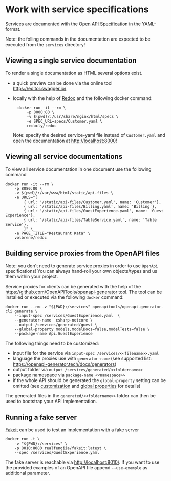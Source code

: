 # Work with service specifications

Services are documented with the [Open API Specification](https://www.openapis.org/) in the YAML-format.

Note: the folling commands in the documentation are expected to be executed from the `services` directory!

## Viewing a single service documentation

To render a single documentation as HTML several options exist.

- a quick preview can be done via the online tool <https://editor.swagger.io/>
- locally with the help of [Redoc](https://hub.docker.com/r/redocly/redoc/) and the following docker command:

        docker run -it --rm \
            -p 8000:80 \
            -v $(pwd)/:/usr/share/nginx/html/specs \
            -e SPEC_URL=specs/Customer.yaml \
            redocly/redoc

    Note: specify the desired service-yaml file instead of `Customer.yaml` and open the documentation at <http://localhost:8000>!

## Viewing all service documentations

To view all service documentation in one document use the following command

    docker run -it --rm \
        -p 8080:80 \
        -v $(pwd)/:/var/www/html/static/api-files \
        -e URLS="[
            { url: '/static/api-files/Customer.yaml', name: 'Customer'},
            { url: '/static/api-files/Billing.yaml', name: 'Billing'},
            { url: '/static/api-files/GuestExperience.yaml', name: 'Guest Experience'},
            { url: '/static/api-files/TableService.yaml', name: 'Table Service'},
            ]" \
        -e PAGE_TITLE="Restaurant Kata" \
        volbrene/redoc


## Building service proxies from the OpenAPI files

Note: you don't need to generate service proxies in order to use `OpenApi` specifications!
You can always hand-roll your own objects/types and us them within your project.

Service proxies for clients can be generated with the help of the <https://github.com/OpenAPITools/openapi-generator> tool.
The tool can be installed or executed via the following `docker` command:

    docker run --rm -v "${PWD}:/services" openapitools/openapi-generator-cli generate \
        --input-spec /services/GuestExperience.yaml  \
        --generator-name  csharp-netcore \
        --output /services/generated/guest \
        --global-property models,modelDocs=false,modelTests=false \
        --package-name Api.GuestExperience

The following things need to be customized:

- input file for the service via `input-spec /services/<<filename>>.yaml`
- language the proxies use with `generator-name` (see supported list: https://openapi-generator.tech/docs/generators)
- output folder via `output /services/generated/<<foldername>>`
- package namespace via `package-name <<namespace>>`
- if the whole API should be generated the `global-property` setting can be omitted (see [customization](https://openapi-generator.tech/docs/customization) and [global properties](https://openapi-generator.tech/docs/globals) for details)

The generated files in the `generated/<<foldername>>` folder can then be used to bootstrap your API implementation.


## Running a fake server

[Fakeit](https://github.com/justinfeng/fakeit) can be used to test an implementation with a fake server

    docker run -t \
        -v "${PWD}:/services" \
        -p 8010:8080 realfengjia/fakeit:latest \
        --spec /services/GuestExperience.yaml

The fake server is reachable via <http://localhost:8010/>.
If you want to use the provided examples of an OpenAPI file append `--use-example` as additional parameter.
